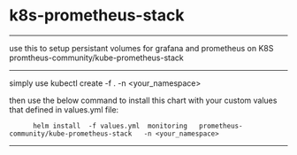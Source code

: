 # k8s-prometheus-stack
------------------------------------

use this to setup persistant volumes for grafana and prometheus on K8S promtheus-community/kube-prometheus-stack

------------------------------------

simply use kubectl create -f . -n <your_namespace>

then use the below command to install this chart with your custom values that defined in values.yml file:
  
          helm install  -f values.yml  monitoring   prometheus-community/kube-prometheus-stack   -n <your_namespace>
          
-------------------------------------          
